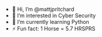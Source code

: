 - 👋 Hi, I’m @mattjpritchard
- 👀 I’m interested in Cyber Security
- 🌱 I’m currently learning Python
- ⚡ Fun fact: 1 Horse = 5.7 HRSPRS
